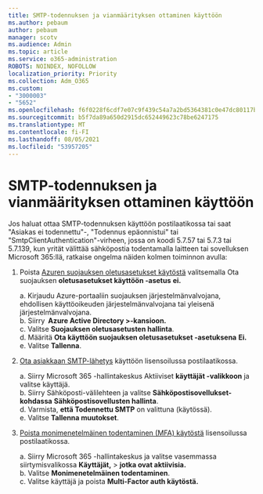 ```yaml
---
title: SMTP-todennuksen ja vianmäärityksen ottaminen käyttöön
ms.author: pebaum
author: pebaum
manager: scotv
ms.audience: Admin
ms.topic: article
ms.service: o365-administration
ROBOTS: NOINDEX, NOFOLLOW
localization_priority: Priority
ms.collection: Adm_O365
ms.custom:
- "3000003"
- "5652"
ms.openlocfilehash: f6f0228f6cdf7e07c9f439c54a7a2bd5364381c0e47dc80117bd964c5eafea61
ms.sourcegitcommit: b5f7da89a650d2915dc652449623c78be6247175
ms.translationtype: MT
ms.contentlocale: fi-FI
ms.lasthandoff: 08/05/2021
ms.locfileid: "53957205"
---
```

# <a name="enable-smtp-authentication-and-troubleshooting"></a>SMTP-todennuksen ja vianmäärityksen ottaminen käyttöön

Jos haluat ottaa SMTP-todennuksen käyttöön postilaatikossa tai saat "Asiakas ei todennettu"-, "Todennus epäonnistui" tai "SmtpClientAuthentication"-virheen, jossa on koodi 5.7.57 tai 5.7.3 tai 5.7.139, kun yrität välittää sähköpostia todentamalla laitteen tai sovelluksen Microsoft 365:llä, ratkaise ongelma näiden kolmen toiminnon avulla:

1. Poista [Azuren suojauksen oletusasetukset käytöstä](/azure/active-directory/fundamentals/concept-fundamentals-security-defaults) valitsemalla Ota suojauksen **oletusasetukset käyttöön -asetus** **ei.**

    a. Kirjaudu Azure-portaaliin suojauksen järjestelmänvalvojana, ehdollisen käyttöoikeuden järjestelmänvalvojana tai yleisenä järjestelmänvalvojana.<BR/>
    b. Siirry  **Azure Active Directory >-kansioon.**<BR/>
    c. Valitse **Suojauksen oletusasetusten hallinta**.<BR/>
    d. Määritä **Ota käyttöön suojauksen oletusasetukset -asetuksena** **Ei.**<BR/>
    e. Valitse **Tallenna**.

2. [Ota asiakkaan SMTP-lähetys](/exchange/clients-and-mobile-in-exchange-online/authenticated-client-smtp-submission#enable-smtp-auth-for-specific-mailboxes) käyttöön lisensoilussa postilaatikossa.

    a. Siirry Microsoft 365 -hallintakeskus Aktiiviset **käyttäjät -valikkoon** ja valitse käyttäjä.<BR/>
    b. Siirry Sähköposti-välilehteen ja valitse **Sähköpostisovellukset-kohdassa** **Sähköpostisovellusten hallinta**.<BR/>
    d. Varmista, **että Todennettu SMTP** on valittuna (käytössä).<BR/>
    e. Valitse **Tallenna muutokset**.<BR/>

3. [Poista monimenetelmäinen todentaminen (MFA) käytöstä](/microsoft-365/admin/security-and-compliance/set-up-multi-factor-authentication#turn-off-legacy-per-user-mfa) lisensoilussa postilaatikossa.

    a. Siirry Microsoft 365 -hallintakeskus ja valitse vasemmassa siirtymisvalikossa **Käyttäjät,**  >  **jotka ovat aktiivisia.**<BR/>
    b. Valitse **Monimenetelmäinen todentaminen**.<BR/>
    c. Valitse käyttäjä ja poista **Multi-Factor auth käytöstä.**<BR/>
